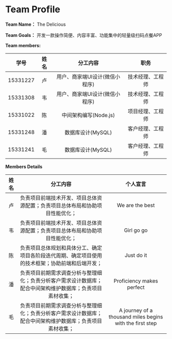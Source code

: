 # Team Profile

**Team Name：** The Delicious

**Team Goals：** 开发一款操作简便、内容丰富、功能集中的轻量级扫码点餐APP

**Team members:**

| 学号 | 姓名 | 分工内容 | 职务 |
| :--: | :--: | :--: | :-----------: |
| 15331227 | 卢  | 用户、商家端UI设计(微信小程序) | 技术经理、工程师 | 
| 15331308 | 韦  | 用户、商家端UI设计(微信小程序) | 技术经理、工程师 | 
| 15331022 | 陈 | 中间架构编写(Node.js) | 项目经理、工程师 | 
| 15331248 | 潘  | 数据库设计(MySQL) | 客户经理、工程师 | 
| 15331241 | 毛  | 数据库设计(MySQL) | 客户经理、工程师 | 

**Members Details**

| 姓名 | 分工内容 | 个人宣言 |
| :--: | :--: | :--: |
| 卢 | 负责项目前端技术开发、项目总体资源配置；负责项目总体布局和协助项目性能优化； | We are the best |
| 韦 | 负责项目前端技术开发、项目总体资源配置；负责项目总体布局和协助项目性能优化； | Girl go go|
| 陈 | 负责项目总体规划和具体分工、确定项目各阶段迭代周期、确定项目使用的技术框架；协助前端和后端开发； | Just do it |
| 潘 | 负责项目前期需求调查分析与整理细化；负责分析客户需求设计数据库；配合中间架构维护数据库；负责项目素材收集； | Proficiency makes perfect |
| 毛 | 负责项目前期需求调查分析与整理细化；负责分析客户需求设计数据库；配合中间架构维护数据库；负责项目素材收集； | A journey of a thousand miles begins with the first step |

